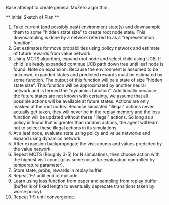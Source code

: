 Base attempt to create general MuZero algorithm.

** Initial Sketch of Plan **

1) Take current (and possibly past) environment state(s) and downsample them to some "hidden state size" to create root node state.
   This downsampling is done by a network referred to as a "representation function".
2) Get estimates for move probabilities using policy network and estimate of future rewards from value network.
3) Using MCTS algorithm, expand root node and select child using UCB. If child is already expanded continue UCB path down tree until leaf node is found.
   Note on expansion: Because the environment is assumed to be unknown, expanded states and predicted rewards must be estimated by some function. The output
                      of this function will be a state of size "hidden state size". This function will be approximated by another neural network and is termed 
                      the "dynamics function". 
                      Additionally because the future states are not known with certainty, we assume that all possible actions will be available at future states.
                      Actions are only masked at the root nodes. Because simulated "illegal" actions never actually get taken, they will never be in the replay 
                      memory and the loss function will be updated without these "illegal" actions. So long as a policy is found that is greater than random
                      actions, the agent will learn not to select these illegal actions in its simulations.
4) At a leaf node, evaluate state using policy and value networks and expand using dynamics network.
5) After expansion backpropogate the visit counts and values predicted by the value network.
6) Repeat MCTS (Roughly 3-5) for N simulations, then choose action with the highest visit count (plus some noise for exploration controlled by temperature 
   parameter).
7) Store state, probs, rewards in replay buffer.
8) Repeat 1-7 until end of episode.
9) Learn using loss function from paper and sampling from replay buffer (buffer is of fixed length to eventually deprecate transitions taken by worse policy).
10) Repeat 1-9 until convergence.
